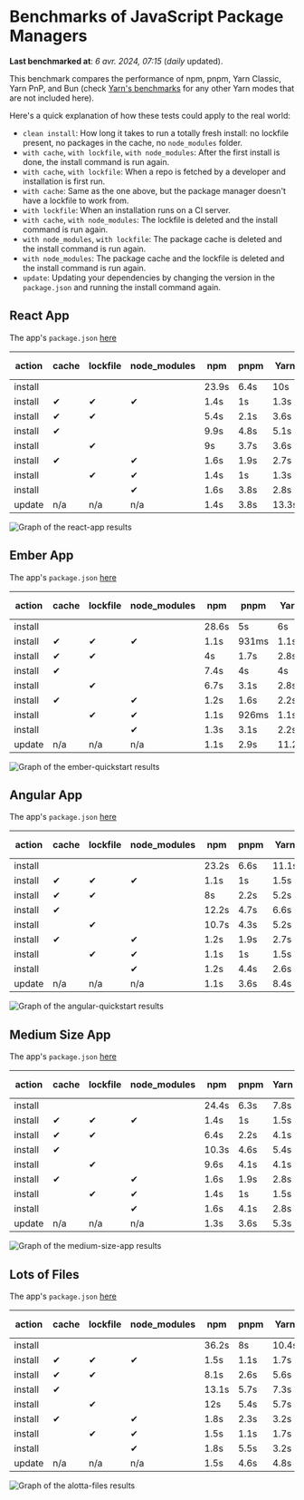 # Benchmarks of JavaScript Package Managers

**Last benchmarked at**: _6 avr. 2024, 07:15_ (_daily_ updated).

This benchmark compares the performance of npm, pnpm, Yarn Classic, Yarn PnP, and Bun (check [Yarn's benchmarks](https://yarnpkg.com/benchmarks) for any other Yarn modes that are not included here).

Here's a quick explanation of how these tests could apply to the real world:

- `clean install`: How long it takes to run a totally fresh install: no lockfile present, no packages in the cache, no `node_modules` folder.
- `with cache`, `with lockfile`, `with node_modules`: After the first install is done, the install command is run again.
- `with cache`, `with lockfile`: When a repo is fetched by a developer and installation is first run.
- `with cache`: Same as the one above, but the package manager doesn't have a lockfile to work from.
- `with lockfile`: When an installation runs on a CI server.
- `with cache`, `with node_modules`: The lockfile is deleted and the install command is run again.
- `with node_modules`, `with lockfile`: The package cache is deleted and the install command is run again.
- `with node_modules`: The package cache and the lockfile is deleted and the install command is run again.
- `update`: Updating your dependencies by changing the version in the `package.json` and running the install command again.

## React App

The app's `package.json` [here](./fixtures/react-app/package.json)

| action  | cache | lockfile | node_modules| npm | pnpm | Yarn | Yarn PnP | Bun |
| ---     | ---   | ---      | ---         | --- | ---  | ---  | ---      | --- |
| install |       |          |             | 23.9s | 6.4s | 10s | 2.8s | 2.2s |
| install | ✔     | ✔        | ✔           | 1.4s | 1s | 1.3s | n/a | 90ms |
| install | ✔     | ✔        |             | 5.4s | 2.1s | 3.6s | 1s | 508ms |
| install | ✔     |          |             | 9.9s | 4.8s | 5.1s | 2.5s | 550ms |
| install |       | ✔        |             | 9s | 3.7s | 3.6s | 1s | 434ms |
| install | ✔     |          | ✔           | 1.6s | 1.9s | 2.7s | n/a | 77ms |
| install |       | ✔        | ✔           | 1.4s | 1s | 1.3s | n/a | 55ms |
| install |       |          | ✔           | 1.6s | 3.8s | 2.8s | n/a | 85ms |
| update  | n/a | n/a | n/a | 1.4s | 3.8s | 13.3s | 3.3s | 59ms |

<img alt="Graph of the react-app results" src="results/img/react-app.svg" />

## Ember App

The app's `package.json` [here](./fixtures/ember-quickstart/package.json)

| action  | cache | lockfile | node_modules| npm | pnpm | Yarn | Yarn PnP | Bun |
| ---     | ---   | ---      | ---         | --- | ---  | ---  | ---      | --- |
| install |       |          |             | 28.6s | 5s | 6s | 2.4s | 1.9s |
| install | ✔     | ✔        | ✔           | 1.1s | 931ms | 1.1s | n/a | 45ms |
| install | ✔     | ✔        |             | 4s | 1.7s | 2.8s | 969ms | 367ms |
| install | ✔     |          |             | 7.4s | 4s | 4s | 2s | 417ms |
| install |       | ✔        |             | 6.7s | 3.1s | 2.8s | 959ms | 331ms |
| install | ✔     |          | ✔           | 1.2s | 1.6s | 2.2s | n/a | 62ms |
| install |       | ✔        | ✔           | 1.1s | 926ms | 1.1s | n/a | 39ms |
| install |       |          | ✔           | 1.3s | 3.1s | 2.2s | n/a | 52ms |
| update  | n/a | n/a | n/a | 1.1s | 2.9s | 11.2s | 3.5s | 37ms |

<img alt="Graph of the ember-quickstart results" src="results/img/ember-quickstart.svg" />

## Angular App

The app's `package.json` [here](./fixtures/angular-quickstart/package.json)

| action  | cache | lockfile | node_modules| npm | pnpm | Yarn | Yarn PnP | Bun |
| ---     | ---   | ---      | ---         | --- | ---  | ---  | ---      | --- |
| install |       |          |             | 23.2s | 6.6s | 11.1s | 2.9s | 1.9s |
| install | ✔     | ✔        | ✔           | 1.1s | 1s | 1.5s | n/a | 41ms |
| install | ✔     | ✔        |             | 8s | 2.2s | 5.2s | 1.3s | 814ms |
| install | ✔     |          |             | 12.2s | 4.7s | 6.6s | 2.4s | 826ms |
| install |       | ✔        |             | 10.7s | 4.3s | 5.2s | 1.3s | 756ms |
| install | ✔     |          | ✔           | 1.2s | 1.9s | 2.7s | n/a | 65ms |
| install |       | ✔        | ✔           | 1.1s | 1s | 1.5s | n/a | 34ms |
| install |       |          | ✔           | 1.2s | 4.4s | 2.6s | n/a | 57ms |
| update  | n/a | n/a | n/a | 1.1s | 3.6s | 8.4s | 2.6s | 43ms |

<img alt="Graph of the angular-quickstart results" src="results/img/angular-quickstart.svg" />

## Medium Size App

The app's `package.json` [here](./fixtures/medium-size-app/package.json)

| action  | cache | lockfile | node_modules| npm | pnpm | Yarn | Yarn PnP | Bun |
| ---     | ---   | ---      | ---         | --- | ---  | ---  | ---      | --- |
| install |       |          |             | 24.4s | 6.3s | 7.8s | 3s | 2.6s |
| install | ✔     | ✔        | ✔           | 1.4s | 1s | 1.5s | n/a | 43ms |
| install | ✔     | ✔        |             | 6.4s | 2.2s | 4.1s | 1.2s | 505ms |
| install | ✔     |          |             | 10.3s | 4.6s | 5.4s | 2.5s | 508ms |
| install |       | ✔        |             | 9.6s | 4.1s | 4.1s | 1.2s | 478ms |
| install | ✔     |          | ✔           | 1.6s | 1.9s | 2.8s | n/a | 72ms |
| install |       | ✔        | ✔           | 1.4s | 1s | 1.5s | n/a | 39ms |
| install |       |          | ✔           | 1.6s | 4.1s | 2.8s | n/a | 57ms |
| update  | n/a | n/a | n/a | 1.3s | 3.6s | 5.3s | 2.4s | 61ms |

<img alt="Graph of the medium-size-app results" src="results/img/medium-size-app.svg" />

## Lots of Files

The app's `package.json` [here](./fixtures/alotta-files/package.json)

| action  | cache | lockfile | node_modules| npm | pnpm | Yarn | Yarn PnP | Bun |
| ---     | ---   | ---      | ---         | --- | ---  | ---  | ---      | --- |
| install |       |          |             | 36.2s | 8s | 10.4s | 3.5s | 2.6s |
| install | ✔     | ✔        | ✔           | 1.5s | 1.1s | 1.7s | n/a | 56ms |
| install | ✔     | ✔        |             | 8.1s | 2.6s | 5.6s | 1.4s | 663ms |
| install | ✔     |          |             | 13.1s | 5.7s | 7.3s | 2.9s | 716ms |
| install |       | ✔        |             | 12s | 5.4s | 5.7s | 1.4s | 696ms |
| install | ✔     |          | ✔           | 1.8s | 2.3s | 3.2s | n/a | 91ms |
| install |       | ✔        | ✔           | 1.5s | 1.1s | 1.7s | n/a | 59ms |
| install |       |          | ✔           | 1.8s | 5.5s | 3.2s | n/a | 85ms |
| update  | n/a | n/a | n/a | 1.5s | 4.6s | 4.8s | 3s | 125ms |

<img alt="Graph of the alotta-files results" src="results/img/alotta-files.svg" />
